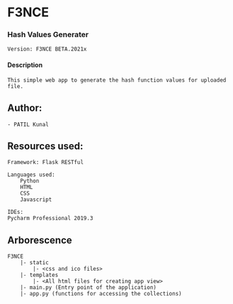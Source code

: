 # F3NCE
### Hash Values Generater
```
Version: F3NCE BETA.2021x 
```

#### Description
``` 
This simple web app to generate the hash function values for uploaded file.
```
## Author:
```
- PATIL Kunal
```

## Resources used:
```
Framework: Flask RESTful

Languages used:
    Python
    HTML
    CSS
    Javascript
        
IDEs: 
Pycharm Professional 2019.3
```

## Arborescence
```
F3NCE
    |- static
        |- <css and ico files>
    |- templates
        |- <All html files for creating app view>    
    |- main.py (Entry point of the application)
    |- app.py (functions for accessing the collections)
    
```
